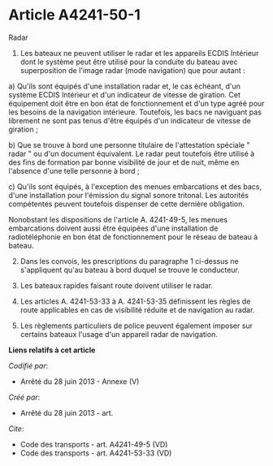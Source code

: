 # Article A4241-50-1

Radar 

1. Les bateaux ne peuvent utiliser le radar et les appareils ECDIS Intérieur dont le système peut être utilisé pour la
conduite du bateau avec superposition de l'image radar (mode navigation) que pour autant : 

a) Qu'ils sont équipés d'une installation radar et, le cas échéant, d'un système ECDIS Intérieur et d'un indicateur de
vitesse de giration. Cet équipement doit être en bon état de fonctionnement et d'un type agréé pour les besoins de la
navigation intérieure. Toutefois, les bacs ne naviguant pas librement ne sont pas tenus d'être équipés d'un indicateur de
vitesse de giration ; 

b) Que se trouve à bord une personne titulaire de l'attestation spéciale " radar " ou d'un document équivalent. Le radar peut
toutefois être utilisé à des fins de formation par bonne visibilité de jour et de nuit, même en l'absence d'une telle
personne à bord ; 

c) Qu'ils sont équipés, à l'exception des menues embarcations et des bacs, d'une installation pour l'émission du signal
sonore tritonal. Les autorités compétentes peuvent toutefois dispenser de cette dernière obligation. 

Nonobstant les dispositions de l'article A. 4241-49-5, les menues embarcations doivent aussi être équipées d'une installation
de radiotéléphonie en bon état de fonctionnement pour le réseau de bateau à bateau. 

2. Dans les convois, les prescriptions du paragraphe 1 ci-dessus ne s'appliquent qu'au bateau à bord duquel se trouve le
conducteur. 

3. Les bateaux rapides faisant route doivent utiliser le radar. 

4. Les articles A. 4241-53-33 à A. 4241-53-35 définissent les règles de route applicables en cas de visibilité réduite et de
navigation au radar. 

5. Les règlements particuliers de police peuvent également imposer sur certains bateaux l'usage d'un appareil radar de
navigation.

**Liens relatifs à cet article**

_Codifié par_:

  - Arrêté du 28 juin 2013 -  Annexe (V)

_Créé par_:

  - Arrêté du 28 juin 2013 - art.

_Cite_:

  - Code des transports - art. A4241-49-5 (VD)
  - Code des transports - art. A4241-53-33 (VD)
